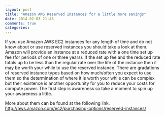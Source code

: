 ```yaml
---
layout: post
title: "Amazon AWS Reserved Instances for a little more savings"
date: 2014-02-03 21:43
comments: true
categories: 
---
```

If you use Amazon AWS EC2 instances for any length of time and do not know about or use reserved instances you should take a look at them.
Amazon will provide an instance at a reduced rate with a one time set up fee (for periods of one or three years).
If the set up fee and the reduced rate totals up to be less than the regular rate over the life of the instance then it may be worth your while to use the reserved instance.
There are gradations of reserved instance types based on how much/often you expect to use them so the determination of where it is worth your while can be complex but their existence is another opportunity for you to reduce your costs for compute power.
The first step is awareness so take a moment to spin up your awareness a little.

More about them can be found at the following link.
http://aws.amazon.com/ec2/purchasing-options/reserved-instances/
